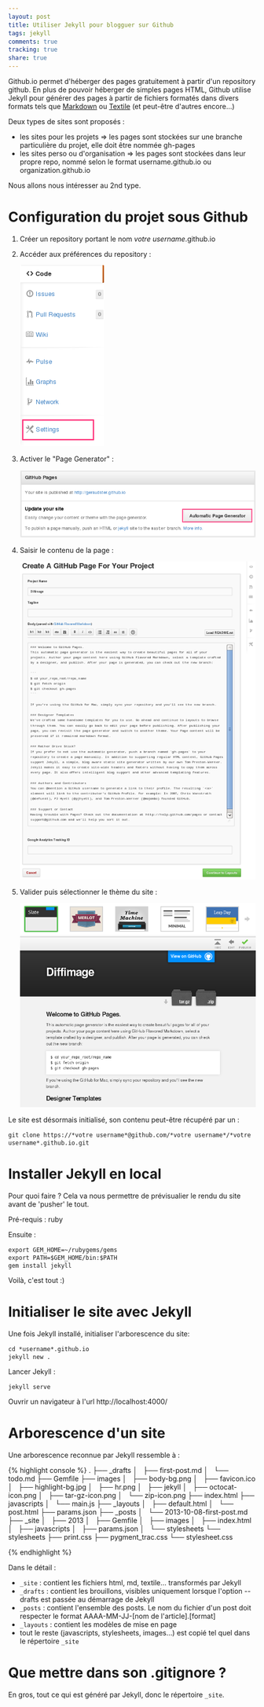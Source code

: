 ```yaml
---
layout: post
title: Utiliser Jekyll pour blogguer sur Github
tags: jekyll
comments: true
tracking: true
share: true
---
```


Github.io permet d'héberger des pages gratuitement à partir d'un repository github.
En plus de pouvoir héberger de simples pages HTML, Github utilise Jekyll pour générer des pages à partir
de fichiers formatés dans divers formats tels que [Markdown](http://daringfireball.net/projects/markdown) ou [Textile](http://textile.thresholdstate.com/) (et peut-être d'autres encore...)

Deux types de sites sont proposés :

* les sites pour les projets => les pages sont stockées sur une branche particulière du projet, elle doit être nommée gh-pages
* les sites perso ou d'organisation => les pages sont stockées dans leur propre repo, nommé selon le format username.github.io ou organization.github.io

Nous allons nous intéresser au 2nd type.

# Configuration du projet sous Github

1. Créer un repository portant le nom *votre username*.github.io
2. Accéder aux préférences du repository :

    ![](/images/jekyll/creation_projet_01.png)

3. Activer le "Page Generator" :

    ![](/images/jekyll/creation_projet_02.png)

4. Saisir le contenu de la page :

    ![](/images/jekyll/creation_projet_03.png)

5. Valider puis sélectionner le thème du site :

    ![](/images/jekyll/creation_projet_04.png)

Le site est désormais initialisé, son contenu peut-être récupéré par un :

    git clone https://*votre username*@github.com/*votre username*/*votre username*.github.io.git

# Installer Jekyll en local

Pour quoi faire ? Cela va nous permettre de prévisualier le rendu du site avant de 'pusher'
le tout.

Pré-requis : ruby

Ensuite :

    export GEM_HOME=~/rubygems/gems
    export PATH=$GEM_HOME/bin:$PATH
    gem install jekyll

Voilà, c'est tout :)

# Initialiser le site avec Jekyll

Une fois Jekyll installé, initialiser l'arborescence du site:

    cd *username*.github.io
    jekyll new .

Lancer Jekyll :

    jekyll serve

Ouvrir un navigateur à l'url http://localhost:4000/

# Arborescence d'un site

Une arborescence reconnue par Jekyll ressemble à :

{% highlight console %}
.
├── _drafts
│   ├── first-post.md
│   └── todo.md
├── Gemfile
├── images
│   ├── body-bg.png
│   ├── favicon.ico
│   ├── highlight-bg.jpg
│   ├── hr.png
│   ├── jekyll
│   ├── octocat-icon.png
│   ├── tar-gz-icon.png
│   └── zip-icon.png
├── index.html
├── javascripts
│   └── main.js
├── _layouts
│   ├── default.html
│   └── post.html
├── params.json
├── _posts
│   └── 2013-10-08-first-post.md
├── _site
│   ├── 2013
│   ├── Gemfile
│   ├── images
│   ├── index.html
│   ├── javascripts
│   ├── params.json
│   └── stylesheets
└── stylesheets
    ├── print.css
    ├── pygment_trac.css
    └── stylesheet.css

{% endhighlight %}

Dans le détail :

* ``_site`` : contient les fichiers html, md, textile... transformés par Jekyll
* ``_drafts`` : contient les brouillons, visibles uniquement lorsque l'option --drafts est passée
au démarrage de Jekyll
* ``_posts`` : contient l'ensemble des posts. Le nom du fichier d'un post doit respecter le format
AAAA-MM-JJ-\[nom de l'article\].\[format\]
* ``_layouts`` : contient les modèles de mise en page
* tout le reste (javascripts, stylesheets, images...) est copié tel quel dans le répertoire
``_site``

# Que mettre dans son .gitignore ?

En gros, tout ce qui est généré par Jekyll, donc le répertoire ``_site``.

